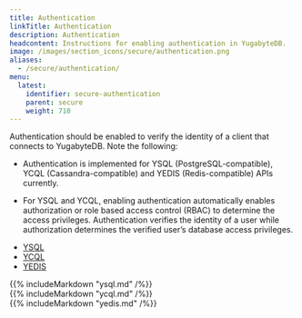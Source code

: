 ```yaml
---
title: Authentication
linkTitle: Authentication
description: Authentication
headcontent: Instructions for enabling authentication in YugabyteDB.
image: /images/section_icons/secure/authentication.png
aliases:
  - /secure/authentication/
menu:
  latest:
    identifier: secure-authentication
    parent: secure
    weight: 710
---
```


Authentication should be enabled to verify the identity of a client that connects to YugabyteDB. Note the following:

- Authentication is implemented for YSQL (PostgreSQL-compatible), YCQL (Cassandra-compatible) and YEDIS (Redis-compatible) APIs currently.

- For YSQL and YCQL, enabling authentication automatically enables authorization or role based access control (RBAC) to determine the access privileges. Authentication verifies the identity of a user while authorization determines the verified user’s database access privileges.

<ul class="nav nav-tabs nav-tabs-yb">
  <li >
    <a href="#ysql" class="nav-link active" id="ycql-tab" data-toggle="tab" role="tab" aria-controls="ycql" aria-selected="true">
      <i class="icon-ysql" aria-hidden="true"></i>
      YSQL
    </a>
  </li>
  <li >
    <a href="#ycql" class="nav-link" id="ycql-tab" data-toggle="tab" role="tab" aria-controls="ycql" aria-selected="true">
      <i class="icon-cassandra" aria-hidden="true"></i>
      YCQL
    </a>
  </li>
  <li>
    <a href="#yedis" class="nav-link" id="ycql-tab" data-toggle="tab" role="tab" aria-controls="ycql" aria-selected="false">
      <i class="icon-redis" aria-hidden="true"></i>
      YEDIS
    </a>
  </li>
</ul>

<div class="tab-content">

  <div id="ysql" class="tab-pane fade show active" role="tabpanel" aria-labelledby="ysql-tab">
    {{% includeMarkdown "ysql.md" /%}}
  </div>

  <div id="ycql" class="tab-pane fade" role="tabpanel" aria-labelledby="ycql-tab">
    {{% includeMarkdown "ycql.md" /%}}
  </div>

  <div id="yedis" class="tab-pane fade" role="tabpanel" aria-labelledby="yedis-tab">
    {{% includeMarkdown "yedis.md" /%}}

  </div>
</div>
